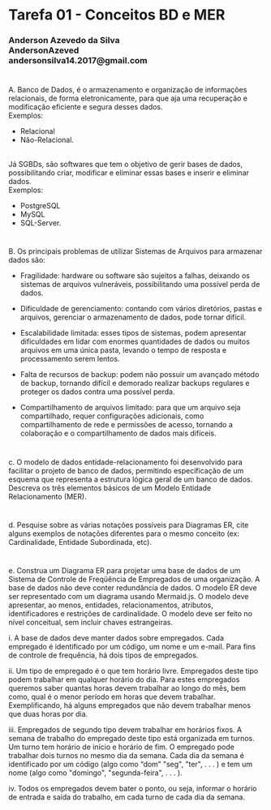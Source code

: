 <h1>Tarefa 01 - Conceitos BD e MER</h1>
<h3>
Anderson Azevedo da Silva </br>
AndersonAzeved </br>
andersonsilva14.2017@gmail.com </br>
</h3>


#
#
A. Banco de Dados, é o armazenamento e organização de informações relacionais, de forma eletronicamente, para que aja uma recuperação e modificação eficiente e segura desses dados. 
</br>Exemplos: 
- Relacional 
- Não-Relacional.

</br>Já SGBDs, são softwares que tem o objetivo de gerir bases de dados, possibilitando criar, modificar e eliminar essas bases e inserir e eliminar dados. </br>
Exemplos:
- PostgreSQL
- MySQL
- SQL-Server.

    
#
#
B. Os principais problemas de utilizar Sistemas de Arquivos para armazenar dados são: </br>
- Fragilidade: hardware ou software são sujeitos a falhas, deixando os sistemas de arquivos vulneráveis, possibilitando uma possível perda de dados.</p>
- Dificuldade de gerenciamento: contando com vários diretórios, pastas e arquivos, gerenciar o armazenamento de dados, pode tornar difícil.</p>
- Escalabilidade limitada: esses tipos de sistemas, podem apresentar dificuldades em lidar com enormes quantidades de dados ou muitos arquivos em uma única pasta, levando o tempo de resposta e processamento serem lentos.</p>
- Falta de recursos de backup: podem não possuir um avançado método de backup, tornando difícil e demorado realizar backups regulares e proteger os dados contra uma possível perda.</p>
- Compartilhamento de arquivos limitado: para que um arquivo seja compartilhado, requer configurações adicionais, como compartilhamento de rede e permissões de acesso, tornando a colaboração e o compartilhamento de dados mais difíceis.

#
c. O modelo de dados entidade-relacionamento foi desenvolvido para facilitar o projeto de banco de dados, permitindo especificação de um esquema que representa a estrutura lógica geral de um banco de dados. Descreva os três elementos básicos de um Modelo Entidade Relacionamento (MER).


#
d. Pesquise sobre as várias notações possíveis para Diagramas ER, cite alguns exemplos de notações diferentes para o mesmo conceito (ex: Cardinalidade, Entidade Subordinada, etc).


#
e. Construa um Diagrama ER para projetar uma base de dados de um Sistema de Controle de Freqüência de Empregados de uma organização. A base de dados não deve conter redundância de dados. O modelo ER deve ser representado com um diagrama usando Mermaid.js. O modelo deve apresentar, ao menos, entidades, relacionamentos, atributos, identificadores e restrições de cardinalidade. O modelo deve ser feito no nível conceitual, sem incluir chaves estrangeiras.

i. A base de dados deve manter dados sobre empregados. Cada empregado é identificado por um código, um nome e um e-mail. Para fins de controle de frequência, há dois tipos de empregados.

ii. Um tipo de empregado é o que tem horário livre. Empregados deste tipo podem trabalhar em qualquer horário do dia. Para estes empregados queremos saber quantas horas devem trabalhar ao longo do mês, bem como, qual é o menor período em horas que devem trabalhar. Exemplificando, há alguns empregados que não devem trabalhar menos que duas horas por dia.

iii. Empregados de segundo tipo devem trabalhar em horários fixos. A semana de trabalho do empregado deste tipo está organizada em turnos. Um turno tem horário de início e horário de fim. O empregado pode trabalhar dois turnos no mesmo dia da semana. Cada dia da semana é identificado por um código (algo como “dom” "seg", "ter", . . . ) e tem um nome (algo como "domingo", "segunda-feira", . . . ).


iv. Todos os empregados devem bater o ponto, ou seja, informar o horário de entrada e saída do trabalho, em cada turno de cada dia da semana.

